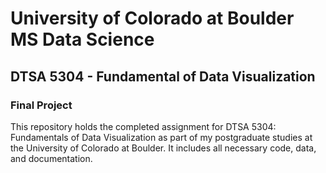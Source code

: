 # University of Colorado at Boulder MS Data Science
## DTSA 5304 - Fundamental of Data Visualization 
### Final Project

This repository holds the completed assignment for DTSA 5304: Fundamentals of Data Visualization as part of my postgraduate studies at the University of Colorado at Boulder. It includes all necessary code, data, and documentation.

